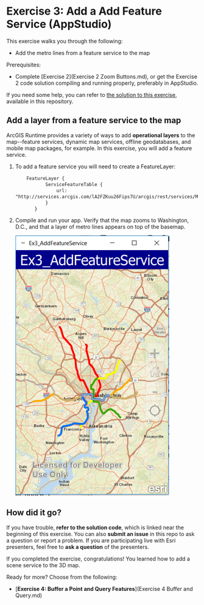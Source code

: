 # Exercise 3: Add a Add Feature Service (AppStudio)

This exercise walks you through the following:
- Add the metro lines from a feature service to the map

Prerequisites:
- Complete [Exercise 2](Exercise 2 Zoom Buttons.md), or get the Exercise 2 code solution compiling and running properly, preferably in AppStudio.

If you need some help, you can refer to [the solution to this exercise](../../solutions/AppStudio/Ex3_AddFeatureService), available in this repository.

## Add a layer from a feature service to the map

ArcGIS Runtime provides a variety of ways to add **operational layers** to the map--feature services, dynamic map services, offline geodatabases, and mobile map packages, for example. In this exercise, you will add a feature service.

1. To add a feature service you will need to create a FeatureLayer:

    ```
        FeatureLayer {
               ServiceFeatureTable {
                   url: "http://services.arcgis.com/lA2FZKuu26Fips7U/arcgis/rest/services/MetroLines/FeatureServer/0"
               }
           }
    ```  
1. Compile and run your app. Verify that the map zooms to Washington, D.C., and that a layer of metro lines appears on top of the basemap. 

    ![Add Feature Service](05-add-feature-service.png)


## How did it go?

If you have trouble, **refer to the solution code**, which is linked near the beginning of this exercise. You can also **submit an issue** in this repo to ask a question or report a problem. If you are participating live with Esri presenters, feel free to **ask a question** of the presenters.

If you completed the exercise, congratulations! You learned how to add a scene service to the 3D map.

Ready for more? Choose from the following:

- [**Exercise 4: Buffer a Point and Query Features**](Exercise 4 Buffer and Query.md)
